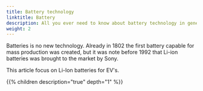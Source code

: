 ```yaml
---
title: Battery technology
linktitle: Battery
description: All you ever need to know about battery technology in general and specific the batteries  used in all-electric Audis.
weight: 2
---
```


Batteries is no new technology. Already in 1802 the first battery capable for mass production was created, but it was note before 1992 that Li-ion batteries was brought to the market by Sony.

This article focus on Li-Ion batteries for EV's.



{{% children description="true" depth="1" %}}
